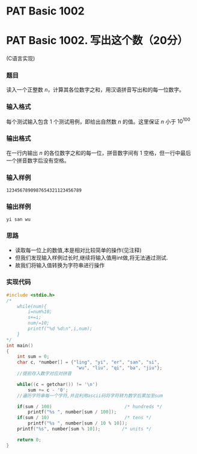 # PAT Basic 1002

# PAT Basic 1002. 写出这个数（20分）

 (C语言实现)
<!--more-->

### 题目

读入一个正整数 *n*，计算其各位数字之和，用汉语拼音写出和的每一位数字。



### 输入格式

每个测试输入包含 1 个测试用例，即给出自然数 *n* 的值。这里保证 *n* 小于 ${10}^{100}$




### 输出格式

在一行内输出 *n* 的各位数字之和的每一位，拼音数字间有 1 空格，但一行中最后一个拼音数字后没有空格。



### 输入样例

```
1234567890987654321123456789
```

### 输出样例

```
yi san wu
```



### 思路

- 读取每一位上的数值,本是相对比较简单的操作(见注释)
- 但我们发现输入样例过长时,继续将输入值用int做,将无法通过测试.
- 故我们将输入值转换为字符串进行操作

### 实现代码

```c
#include <stdio.h>
/*
    while(num){
        i=num%10;
        s+=i;
        num/=10;
        printf("%d %d\n",i,num);
    }
*/
int main()
{
    int sum = 0;
    char c, *number[] = {"ling", "yi", "er", "san", "si",
                          "wu", "liu", "qi", "ba", "jiu"};
  	//提前存入数字对应对拼音

    while((c = getchar()) != '\n')
        sum += c - '0';
  	//遍历字符串每一个字符,并且利用ascii码将字符转为数字后累加至sum

    if(sum / 100)                           /* hundreds */
        printf("%s ", number[sum / 100]);
    if(sum / 10)                            /* tens */
        printf("%s ", number[sum / 10 % 10]);
    printf("%s", number[sum % 10]);        /* units */

    return 0;
}
```


